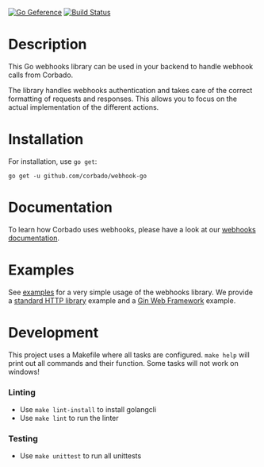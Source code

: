 [![Go Geference](https://pkg.go.dev/badge/github.com/corbado/webhook-go.svg)](https://pkg.go.dev/github.com/corbado/webhook-go)
[![Build Status](https://github.com/corbado/webhook-go/actions/workflows/build.yml/badge.svg?branch=main)](https://github.com/corbado/webhook-go/actions/workflows/build.yml?query=branch%3Amain)


# Description

This Go webhooks library can be used in your backend to handle webhook calls from Corbado.

The library handles webhooks authentication and takes care of the correct formatting of requests and responses. This allows you to focus on the actual implementation of the different actions.

# Installation

For installation, use `go get`:

```
go get -u github.com/corbado/webhook-go
```

# Documentation
To learn how Corbado uses webhooks, please have a look at our [webhooks documentation](https://docs.corbado.com/helpful-guides/webhooks).

# Examples

See [examples](examples/) for a very simple usage of the webhooks library. We provide a [standard HTTP library](examples/standardlib/main.go) example and a [Gin Web Framework](examples/gin/main.go) example.

# Development

This project uses a Makefile where all tasks are configured. `make help` will print out all commands and their function. Some tasks will not work on windows!

### Linting
- Use `make lint-install` to install golangcli
- Use `make lint` to run the linter

### Testing
- Use `make unittest` to run all unittests